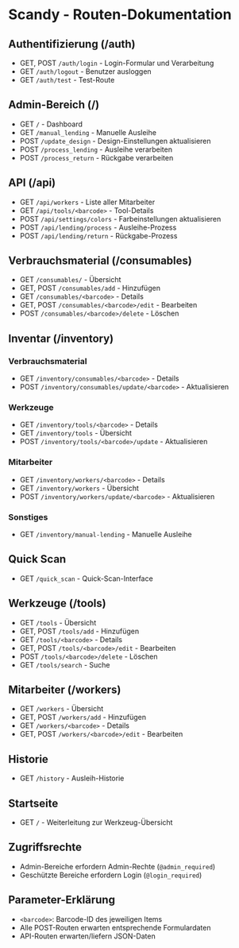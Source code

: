 # Scandy - Routen-Dokumentation

## Authentifizierung (/auth)
- GET, POST `/auth/login` - Login-Formular und Verarbeitung
- GET `/auth/logout` - Benutzer ausloggen
- GET `/auth/test` - Test-Route

## Admin-Bereich (/)
- GET `/` - Dashboard
- GET `/manual_lending` - Manuelle Ausleihe
- POST `/update_design` - Design-Einstellungen aktualisieren
- POST `/process_lending` - Ausleihe verarbeiten
- POST `/process_return` - Rückgabe verarbeiten

## API (/api)
- GET `/api/workers` - Liste aller Mitarbeiter
- GET `/api/tools/<barcode>` - Tool-Details
- POST `/api/settings/colors` - Farbeinstellungen aktualisieren
- POST `/api/lending/process` - Ausleihe-Prozess
- POST `/api/lending/return` - Rückgabe-Prozess

## Verbrauchsmaterial (/consumables)
- GET `/consumables/` - Übersicht
- GET, POST `/consumables/add` - Hinzufügen
- GET `/consumables/<barcode>` - Details
- GET, POST `/consumables/<barcode>/edit` - Bearbeiten
- POST `/consumables/<barcode>/delete` - Löschen

## Inventar (/inventory)
### Verbrauchsmaterial
- GET `/inventory/consumables/<barcode>` - Details
- POST `/inventory/consumables/update/<barcode>` - Aktualisieren

### Werkzeuge
- GET `/inventory/tools/<barcode>` - Details
- GET `/inventory/tools` - Übersicht
- POST `/inventory/tools/<barcode>/update` - Aktualisieren

### Mitarbeiter
- GET `/inventory/workers/<barcode>` - Details
- GET `/inventory/workers` - Übersicht
- POST `/inventory/workers/update/<barcode>` - Aktualisieren

### Sonstiges
- GET `/inventory/manual-lending` - Manuelle Ausleihe

## Quick Scan
- GET `/quick_scan` - Quick-Scan-Interface

## Werkzeuge (/tools)
- GET `/tools` - Übersicht
- GET, POST `/tools/add` - Hinzufügen
- GET `/tools/<barcode>` - Details
- GET, POST `/tools/<barcode>/edit` - Bearbeiten
- POST `/tools/<barcode>/delete` - Löschen
- GET `/tools/search` - Suche

## Mitarbeiter (/workers)
- GET `/workers` - Übersicht
- GET, POST `/workers/add` - Hinzufügen
- GET `/workers/<barcode>` - Details
- GET, POST `/workers/<barcode>/edit` - Bearbeiten

## Historie
- GET `/history` - Ausleih-Historie

## Startseite
- GET `/` - Weiterleitung zur Werkzeug-Übersicht

## Zugriffsrechte
- Admin-Bereiche erfordern Admin-Rechte (`@admin_required`)
- Geschützte Bereiche erfordern Login (`@login_required`)

## Parameter-Erklärung
- `<barcode>`: Barcode-ID des jeweiligen Items
- Alle POST-Routen erwarten entsprechende Formulardaten
- API-Routen erwarten/liefern JSON-Daten 